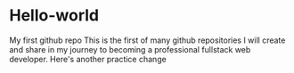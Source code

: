 # Hello-world
My first github repo
This is the first of many github repositories I will create and share in my journey to becoming a professional fullstack web developer.
Here's another practice change
